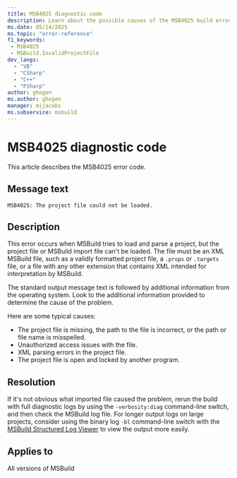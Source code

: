```yaml
---
title: MSB4025 diagnostic code
description: Learn about the possible causes of the MSB4025 build error and get troubleshooting tips.
ms.date: 05/14/2025
ms.topic: "error-reference"
f1_keywords:
 - MSB4025
 - MSBuild.InvalidProjectFile
dev_langs:
  - "VB"
  - "CSharp"
  - "C++"
  - "FSharp"
author: ghogen
ms.author: ghogen
manager: mijacobs
ms.subservice: msbuild
---
```

# MSB4025 diagnostic code

<!-- :::ErrorDefinitionDescription::: -->
<!-- :::editable-content name="introDescription"::: -->
This article describes the MSB4025 error code.
<!-- :::editable-content-end::: -->

## Message text

`MSB4025: The project file could not be loaded.`

<!-- :::editable-content name="postOutputDescription"::: -->
## Description

This error occurs when MSBuild tries to load and parse a project, but the project file or MSBuild import file can't be loaded. The file must be an XML MSBuild file, such as a validly formatted project file, a `.props` or `.targets` file, or a file with any other extension that contains XML intended for interpretation by MSBuild.

The standard output message text is followed by additional information from the operating system. Look to the additional information provided to determine the cause of the problem. 

Here are some typical causes: 

- The project file is missing, the path to the file is incorrect, or the path or file name is misspelled.
- Unauthorized access issues with the file.
- XML parsing errors in the project file.
- The project file is open and locked by another program.

## Resolution

If it's not obvious what imported file caused the problem, rerun the build with full diagnostic logs by using the `-verbosity:diag` command-line switch, and then check the MSBuild log file. For longer output logs on large projects, consider using the binary log `-bl` command-line switch with the [MSBuild Structured Log Viewer](https://msbuildlog.com/) to view the output more easily.
<!-- :::editable-content-end::: -->
<!-- :::ErrorDefinitionDescription-end::: -->

## Applies to

All versions of MSBuild